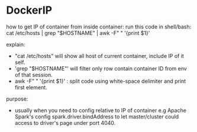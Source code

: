 # DockerIP
how to get IP of container from inside container:
run this code in shell/bash: cat /etc/hosts | grep "$HOSTNAME" | awk -F" " '{print $1}'

explain:
- "cat /etc/hosts" will show all host of current container, include IP of it self.
- 'grep "$HOSTNAME"' will filter only row contain container ID from env of that session.
- awk -F" " '{print $1}' : split code using white-space delimiter and print first element.

purpose:
- usually when you need to config relative to IP of container
  e.g Apache Spark's config spark.driver.bindAddress to let master/cluster could access to driver's page under port 4040.
